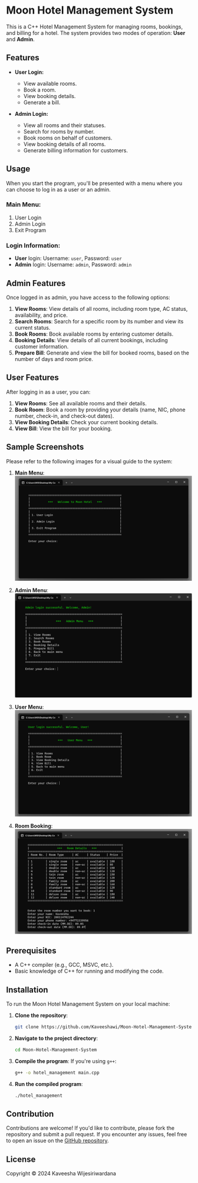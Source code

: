 # Moon Hotel Management System

This is a C++ Hotel Management System for managing rooms, bookings, and billing for a hotel. The system provides two modes of operation: **User** and **Admin**. 

## Features
- **User Login:**
  - View available rooms.
  - Book a room.
  - View booking details.
  - Generate a bill.

- **Admin Login:**
  - View all rooms and their statuses.
  - Search for rooms by number.
  - Book rooms on behalf of customers.
  - View booking details of all rooms.
  - Generate billing information for customers.

## Usage

When you start the program, you'll be presented with a menu where you can choose to log in as a user or an admin.

### Main Menu:
1. User Login
2. Admin Login
3. Exit Program

### Login Information:
- **User** login: Username: `user`, Password: `user`
- **Admin** login: Username: `admin`, Password: `admin`

## Admin Features

Once logged in as admin, you have access to the following options:

1. **View Rooms**: View details of all rooms, including room type, AC status, availability, and price.
2. **Search Rooms**: Search for a specific room by its number and view its current status.
3. **Book Rooms**: Book available rooms by entering customer details.
4. **Booking Details**: View details of all current bookings, including customer information.
5. **Prepare Bill**: Generate and view the bill for booked rooms, based on the number of days and room price.

## User Features

After logging in as a user, you can:

1. **View Rooms**: See all available rooms and their details.
2. **Book Room**: Book a room by providing your details (name, NIC, phone number, check-in, and check-out dates).
3. **View Booking Details**: Check your current booking details.
4. **View Bill**: View the bill for your booking.

## Sample Screenshots

Please refer to the following images for a visual guide to the system:

1. **Main Menu**:
   ![Main Menu](/screenshots/main_menu.png)

2. **Admin Menu**:
   ![Admin Menu](screenshots/admin.png)

3. **User Menu**:
   ![User Menu](screenshots/user_menu.png)

4. **Room Booking**:
   ![Room Booking](screenshots/room_booking.png)

## Prerequisites
- A C++ compiler (e.g., GCC, MSVC, etc.).
- Basic knowledge of C++ for running and modifying the code.

## Installation

To run the Moon Hotel Management System on your local machine:

1. **Clone the repository**:
    ```bash
    git clone https://github.com/Kaveeshawi/Moon-Hotel-Management-System.git
    ```
2. **Navigate to the project directory**:
    ```bash
    cd Moon-Hotel-Management-System
    ```
3. **Compile the program**:
    If you're using `g++`:
    ```bash
    g++ -o hotel_management main.cpp
    ```
4. **Run the compiled program**:
    ```bash
    ./hotel_management
    ```

## Contribution

Contributions are welcome! If you'd like to contribute, please fork the repository and submit a pull request. If you encounter any issues, feel free to open an issue on the [GitHub repository](https://github.com/Kaveeshawi/Moon-Hotel-Management-System/issues).

## License

Copyright © 2024 Kaveesha Wijesiriwardana
